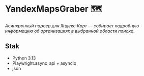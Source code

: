 # YandexMapsGraber 🗺️
*Асинхронный парсер для Яндекс.Карт — собирает подробную информацию об организациях в выбранной области поиска.*
## Stak
- Python 3.13
- Playwright.async_api + asyncio
- json
